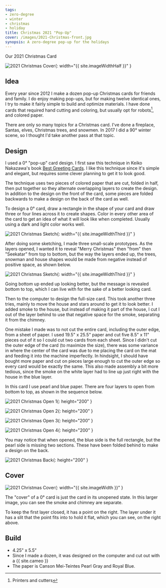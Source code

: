 ```yaml
---
tags:
- zero-degree
- winter
- christmas
- holiday
title: Christmas 2021 "Pop-Up"
cover: /images/2021-Christmas-front.jpg
synopsis: A zero-degree pop-up for the holidays
---
```

Our 2021 Christmas Card<!--more-->

![2021 Christmas Cover]({{site.baseurl}}/images/2021-Christmas-front.jpg){: width="{{ site.imageWidthHalf }}" }

## Idea

Every year since 2012 I make a dozen pop-up Christmas cards for friends and family. I do enjoy making pop-ups, but for making twelve identical ones, I try to make it fairly simple to build and optimize materials. I have done cards that required hand cutting and coloring, but usually opt for robots[^1], and colored paper.

There are only so many topics for a Christmas card. I've done a fireplace, Santas, elves, Christmas trees, and snowmen. In 2017 I did a 90&deg; winter scene, so I thought I'd take another pass at that topic.

## Design

I used a 0&deg; "pop-up" card design. I first saw this technique in Keiko Nakazawa's book [Best Greeting Cards](/books.html#best-greeting-cards). I like this technique since it's simple and elegant, but requires some clever planning to get it to look good.

The technique uses two pieces of colored paper that are cut, folded in half, then put together so they alternate overlapping layers to create the design. In addition to the design on the front of the card, some pieces are folded backwards to make a design on the back of the card as well.

To design a 0&deg; card, draw a rectangle in the shape of your card and draw three or four lines across it to create shapes. Color in every other area of the card to get an idea of what it will look like when completed. Usually using a dark and light color works well.

![2021 Christmas Sketch]({{site.baseurl}}/images/2021-xmas-sketch.jpg){: width="{{ site.imageWidthThird }}" }

After doing some sketching, I made three small-scale prototypes. As the layers opened, I wanted it to reveal "Merry Christmas" then "from" then "Seekatar" from top to bottom, but the way the layers ended up, the trees, snowman and house shapes would be made from negative instead of positive space, as shown below.

![2021 Christmas Sketch]({{site.baseurl}}/images/2021-xmas-prototype.jpg){: width="{{ site.imageWidthThird }}" }

Going bottom up ended up looking better, but the message is revealed bottom to top, which I can live with for the sake of a better looking card.

Then to the computer to design the full-size card. This took another three tries, mainly to move the house and stars around to get it to look better. I added smoke to the house, but instead of making it part of the house, I cut I out of the layer behind to use that negative space for the smoke, separating it from the chimney.

One mistake I made was to not cut the entire card, including the outer edge, from a sheet of paper. I used 19.5" x 25.5" paper and cut five 8.5" x 11" pieces out of it so I could cut two cards from each sheet. Since I didn't cut the outer edge of the card (to maximize the size), there was some variance in where the center of the card was due to me placing the card on the mat and feeding it into the machine imperfectly. In hindsight, I should have bought more paper and cut on pieces large enough to cut the outer edge so every card would be exactly the same. This also made assembly a bit more tedious, since the smoke on the white layer had to line up just right with the house in the blue layer.

In this card I use pearl and blue paper. There are four layers to open from bottom to top, as shown in the sequence below.

![2021 Christmas Open 1]({{site.baseurl}}/images/2021-xmas-1.jpg){: height="200" }

![2021 Christmas Open 2]({{site.baseurl}}/images/2021-xmas-2.jpg){: height="200" }

![2021 Christmas Open 3]({{site.baseurl}}/images/2021-xmas-3.jpg){: height="200" }

![2021 Christmas Open 4]({{site.baseurl}}/images/2021-xmas-4.jpg){: height="200" }

You may notice that when opened, the blue side is the full rectangle, but the pearl side is missing two sections. These have been folded behind to make a design on the back.

![2021 Christmas Back]({{site.baseurl}}/images/2021-Christmas-back.jpg){: height="200" }

## Cover

![2021 Christmas Cover]({{site.baseurl}}/images/2021-Christmas-front.jpg){: width="{{ site.imageWidth }}" }

The "cover" of a 0&deg; card is just the card in its unopened state. In this larger image, you can see the smoke and chimney are separate.

To keep the first layer closed, it has a point on the right. The layer under it has a slit that the point fits into to hold it flat, which you can see, on the right above.

## Build

* 4.25" x 5.5"
* Since I made a dozen, it was designed on the computer and cut out with a {{ site.cameo }}
* The paper is Canson Mei-Teintes Pearl Gray and Royal Blue.

[^1]: Printers and cutters
